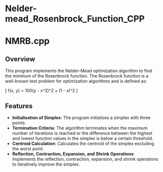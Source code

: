 # Nelder-mead_Rosenbrock_Function_CPP

# NMRB.cpp

## Overview
This program implements the Nelder-Mead optimization algorithm to find the minimum of the Rosenbrock function. The Rosenbrock function is a well-known test problem for optimization algorithms and is defined as:

\[ f(x, y) = 100(y - x^2)^2 + (1 - x)^2 \]

## Features
- **Initialisation of Simplex**: The program initializes a simplex with three points.
- **Termination Criteria**: The algorithm terminates when the maximum number of iterations is reached or the difference between the highest and lowest function values in the simplex is below a certain threshold.
- **Centroid Calculation**: Calculates the centroid of the simplex excluding the worst point.
- **Reflection, Contraction, Expansion, and Shrink Operations**: Implements the reflection, contraction, expansion, and shrink operations to iteratively improve the simplex.
 
